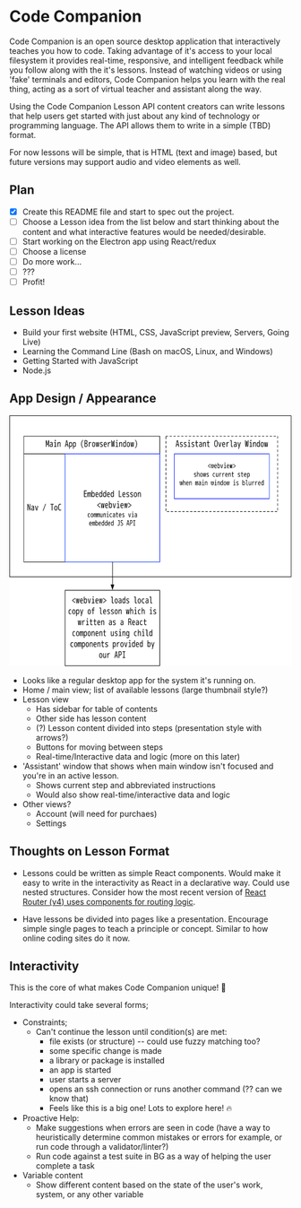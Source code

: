 # Code Companion

Code Companion is an open source desktop application that interactively teaches you how to code. Taking advantage of it's access to your local filesystem it provides real-time, responsive, and intelligent feedback while you follow along with the it's lessons. Instead of watching videos or using 'fake' terminals and editors, Code Companion helps you learn with the real thing, acting as a sort of virtual teacher and assistant along the way.

Using the Code Companion Lesson API content creators can write lessons that help users get started with just about any kind of technology or programming language. The API allows them to write in a simple (TBD) format.

For now lessons will be simple, that is HTML (text and image) based, but future versions may support audio and video elements as well.

## Plan

- [x] Create this README file and start to spec out the project.
- [ ] Choose a Lesson idea from the list below and start thinking about the content and what interactive features would be needed/desirable.
- [ ] Start working on the Electron app using React/redux
- [ ] Choose a license
- [ ] Do more work...
- [ ] ???
- [ ] Profit!

## Lesson Ideas

- Build your first website (HTML, CSS, JavaScript preview, Servers, Going Live)
- Learning the Command Line (Bash on macOS, Linux, and Windows)
- Getting Started with JavaScript
- Node.js

## App Design / Appearance

<img src="/_mockups/app.png" width="586" height="447">

- Looks like a regular desktop app for the system it's running on.
- Home / main view; list of available lessons (large thumbnail style?)
- Lesson view
	- Has sidebar for table of contents
	- Other side has lesson content
	- (?) Lesson content divided into steps (presentation style with arrows?)
	- Buttons for moving between steps
	- Real-time/Interactive data and logic (more on this later)
- 'Assistant' window that shows when main window isn't focused and you're in an active lesson.
	- Shows current step and abbreviated instructions
	- Would also show real-time/interactive data and logic
- Other views?
	- Account (will need for purchaes)
	- Settings

## Thoughts on Lesson Format

- Lessons could be written as simple React components. Would make it easy to write in the interactivity as React in a declarative way. Could use nested structures. Consider how the most recent version of [React Router (v4) uses components for routing logic](https://reacttraining.com/react-router/).

- Have lessons be divided into pages like a presentation. Encourage simple single pages to teach a principle or concept. Similar to how online coding sites do it now.

## Interactivity

This is the core of what makes Code Companion unique!  🔑

Interactivity could take several forms;

- Constraints;
	- Can't continue the lesson until condition(s) are met:
		- file exists (or structure) -- could use fuzzy matching too?
		- some specific change is made
		- a library or package is installed
		- an app is started
		- user starts a server
		- opens an ssh connection or runs another command (?? can we know that)
		- Feels like this is a big one! Lots to explore here! 🔥
- Proactive Help:
	- Make suggestions when errors are seen in code (have a way to heuristically determine common mistakes or errors for example, or run code through a validator/linter?)
	- Run code against a test suite in BG as a way of helping the user complete a task
- Variable content
	- Show different content based on the state of the user's work, system, or any other variable

